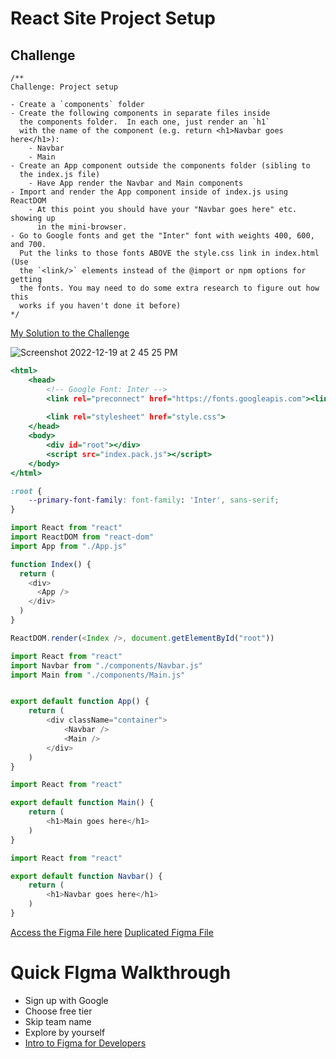 # React Site Project Setup

## Challenge

```
/**
Challenge: Project setup

- Create a `components` folder
- Create the following components in separate files inside
  the components folder.  In each one, just render an `h1` 
  with the name of the component (e.g. return <h1>Navbar goes here</h1>):
    - Navbar
    - Main
- Create an App component outside the components folder (sibling to
  the index.js file)
    - Have App render the Navbar and Main components
- Import and render the App component inside of index.js using ReactDOM
    - At this point you should have your "Navbar goes here" etc. showing up
      in the mini-browser.
- Go to Google fonts and get the "Inter" font with weights 400, 600, and 700.
  Put the links to those fonts ABOVE the style.css link in index.html (Use
  the `<link/>` elements instead of the @import or npm options for getting
  the fonts. You may need to do some extra research to figure out how this 
  works if you haven't done it before)
*/
```

[My Solution to the Challenge](https://scrimba.com/scrim/co11d466f87fc5bb1b3ea5356)

![Screenshot 2022-12-19 at 2 45 25 PM](https://user-images.githubusercontent.com/89284873/208518147-73972c8d-5cc9-47df-9230-96abcabfa3a4.png)

```index.html
<html>
    <head>
        <!-- Google Font: Inter -->
        <link rel="preconnect" href="https://fonts.googleapis.com"><link rel="preconnect" href="https://fonts.gstatic.com" crossorigin><link href="https://fonts.googleapis.com/css2?family=Inter:wght@400;600;700&display=swap" rel="stylesheet">
        
        <link rel="stylesheet" href="style.css">
    </head>
    <body>
        <div id="root"></div>
        <script src="index.pack.js"></script>
    </body>
</html>
```

```style.css
:root {
    --primary-font-family: font-family: 'Inter', sans-serif;
}
```

```index.js
import React from "react"
import ReactDOM from "react-dom"
import App from "./App.js"

function Index() {
  return (
    <div>
      <App />
    </div>
  )
}

ReactDOM.render(<Index />, document.getElementById("root"))
```

```App.js
import React from "react"
import Navbar from "./components/Navbar.js"
import Main from "./components/Main.js"


export default function App() {
    return (
        <div className="container">
            <Navbar />
            <Main />
        </div>
    )
}
```

```Main.js
import React from "react"

export default function Main() {
    return (
        <h1>Main goes here</h1>
    )
}
```

```Navbar.js
import React from "react"

export default function Navbar() {
    return (
        <h1>Navbar goes here</h1>
    )
}
```

[Access the Figma File here](https://www.figma.com/file/xA1rJVQOorqMW6xjGdBLcI/ReactFacts?node-id=0%3A1&t=M1DW61i0BVXnP0Jq-0)
[Duplicated Figma File](https://www.figma.com/file/xdlLu27W7KO7pxLlOtn7E5/ReactFacts-(Copy)?node-id=0%3A1&t=Ed15kJzSrwu8t3Gf-0)

# Quick FIgma Walkthrough

- Sign up with Google
- Choose free tier
- Skip team name
- Explore by yourself
- [Intro to Figma for Developers](https://www.youtube.com/watch?v=ybc2gkvjMDs)

